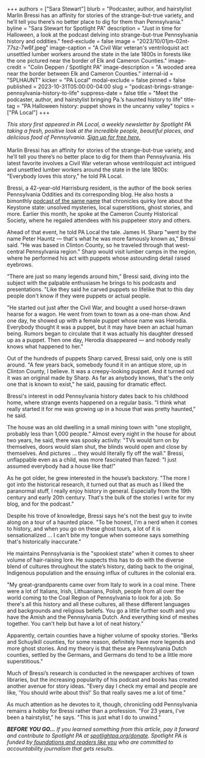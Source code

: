 +++
authors = ["Sara Stewart"]
blurb = "Podcaster, author, and hairstylist Marlin Bressi has an affinity for stories of the strange-but-true variety, and he’ll tell you there’s no better place to dig for them than Pennsylvania."
byline = "Sara Stewart for Spotlight PA"
description = "Just in time for Halloween, a look at the podcast delving into strange-but-true Pennsylvania history and oddities."
feed-exclude = false
image = "2023/10/01jm-02nt-77sz-7w6f.jpeg"
image-caption = "A Civil War veteran's ventriloquist act unsettled lumber workers around the state in the late 1800s in forests like the one pictured near the border of Elk and Cameron Counties."
image-credit = "Colin Deppen / Spotlight PA"
image-description = "A wooded area near the border between Elk and Cameron Counties."
internal-id = "SPLHAUNT"
kicker = "PA Local"
modal-exclude = false
pinned = false
published = 2023-10-31T05:00:00-04:00
slug = "podcast-brings-strange-pennsylvania-history-to-life"
suppress-date = false
title = "Meet the podcaster, author, and hairstylist bringing Pa.’s haunted history to life"
title-tag = "PA Halloween history: puppet shows in the uncanny valley"
topics = ["PA Local"]
+++

<em>This story first appeared in PA Local, a weekly newsletter by Spotlight PA taking a fresh, positive look at the incredible people, beautiful places, and delicious food of Pennsylvania. </em><a href="https://www.spotlightpa.org/newsletters"><em>Sign up for free here.</em></a><strong><em><br/><br/></em></strong>Marlin Bressi has an affinity for stories of the strange-but-true variety, and he’ll tell you there’s no better place to dig for them than Pennsylvania. His latest favorite involves a Civil War veteran whose ventriloquist act intrigued and unsettled lumber workers around the state in the late 1800s: &#34;Everybody loves this story,&#34; he told PA Local.

Bressi, a 42-year-old Harrisburg resident, is the author of the book series Pennsylvania Oddities and its corresponding blog. He also hosts a bimonthly <a href="https://www.iheart.com/podcast/269-pennsylvania-oddities-72281661/">podcast of the same name</a> that chronicles quirky lore about the Keystone state: unsolved mysteries, local superstitions, ghost stories, and more. Earlier this month, he spoke at the Cameron County Historical Society, where he regaled attendees with his puppeteer story and others.

Ahead of that event, he told PA Local the tale. James H. Sharp &#34;went by the name Peter Hauntz — that&#39;s what he was more famously known as,&#34; Bressi said. &#34;He was based in Clinton County, so he traveled through that west-central Pennsylvania region.” Sharp would visit lumber camps in the region, where he performed his act with puppets whose astounding detail raised eyebrows.

<script src="https://www.spotlightpa.org/embed.js" async></script><div data-spl-embed-version="1" data-spl-src="https://www.spotlightpa.org/embeds/newsletter/"></div>

“There are just so many legends around him,” Bressi said, diving into the subject with the palpable enthusiasm he brings to his podcasts and presentations. &#34;Like they said he carved puppets so lifelike that to this day people don&#39;t know if they were puppets or actual people.

&#34;He started out just after the Civil War, and bought a used horse-drawn hearse for a wagon. He went from town to town as a one-man show. And one day, he showed up with a female puppet whose name was Herodia. Everybody thought it was a puppet, but it may have been an actual human being. Rumors began to circulate that it was actually his daughter dressed up as a puppet. Then one day, Herodia disappeared — and nobody really knows what happened to her.&#34;

Out of the hundreds of puppets Sharp carved, Bressi said, only one is still around. &#34;A few years back, somebody found it in an antique store, up in Clinton County, I believe. It was a creepy-looking puppet. And it turned out it was an original made by Sharp. As far as anybody knows, that&#39;s the only one that is known to exist,&#34; he said, pausing for dramatic effect.

Bressi&#39;s interest in odd Pennsylvania history dates back to his childhood home, where strange events happened on a regular basis. &#34;I think what really started it for me was growing up in a house that was pretty haunted,&#34; he said.

The house was an old dwelling in a small mining town with &#34;one stoplight, probably less than 1,000 people.” Almost every night in the house for about two years, he said, there was spooky activity: &#34;TVs would turn on by themselves, doors would slam shut, the blinds would open and close by themselves. And pictures … they would literally fly off the wall.&#34; Bressi, unflappable even as a child, was more fascinated than fazed: &#34;I just assumed everybody had a house like that!&#34;

As he got older, he grew interested in the house’s backstory. &#34;The more I got into the historical research, it turned out that as much as I liked the paranormal stuff, I really enjoy history in general. Especially from the 19th century and early 20th century. That&#39;s the bulk of the stories I write for my blog, and for the podcast.&#34;

Despite his trove of knowledge, Bressi says he&#39;s not the best guy to invite along on a tour of a haunted place. &#34;To be honest, I&#39;m a nerd when it comes to history, and when you go on these ghost tours, a lot of it is sensationalized … I can&#39;t bite my tongue when someone says something that&#39;s historically inaccurate.&#34;

He maintains Pennsylvania is the &#34;spookiest state&#34; when it comes to sheer volume of hair-raising lore. He suspects this has to do with the diverse blend of cultures throughout the state’s history, dating back to the original, Indigenous population and the ensuing influx of cultures in the colonial era.

<script src="https://www.spotlightpa.org/embed.js" async></script><div data-spl-embed-version="1" data-spl-src="https://www.spotlightpa.org/embeds/donate/"></div>

&#34;My great-grandparents came over from Italy to work in a coal mine. There were a lot of Italians, Irish, Lithuanians, Polish, people from all over the world coming to the Coal Region of Pennsylvania to look for a job. So there&#39;s all this history and all these cultures, all these different languages and backgrounds and religious beliefs. You go a little further south and you have the Amish and the Pennsylvania Dutch. And everything kind of meshes together. You can&#39;t help but have a lot of neat history.&#34;

Apparently, certain counties have a higher volume of spooky stories. &#34;Berks and Schuylkill counties, for some reason, definitely have more legends and more ghost stories. And my theory is that these are Pennsylvania Dutch counties, settled by the Germans, and Germans do tend to be a little more superstitious.&#34;

Much of Bressi’s research is conducted in the newspaper archives of town libraries, but the increasing popularity of his podcast and books has created another avenue for story ideas. &#34;Every day I check my email and people are like, &#39;You should write about this!&#39; So that really saves me a lot of time.&#34;

As much attention as he devotes to it, though, chronicling odd Pennsylvania remains a hobby for Bressi rather than a profession. &#34;For 23 years, I&#39;ve been a hairstylist,&#34; he says. &#34;This is just what I do to unwind.&#34;

<strong><em>BEFORE YOU GO…</em></strong><em> If you learned something from this article, pay it forward and contribute to Spotlight PA at </em><a href="https://www.spotlightpa.org/donate"><em>spotlightpa.org/donate</em></a><em>. Spotlight PA is funded by</em><a href="https://www.spotlightpa.org/support"><em> foundations and readers like you</em></a><em> who are committed to accountability journalism that gets results.</em>

